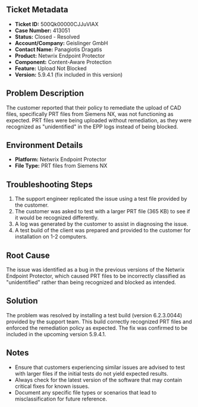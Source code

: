 ## Ticket Metadata
- **Ticket ID:** 500Qk00000CJJuVIAX
- **Case Number:** 413051
- **Status:** Closed - Resolved
- **Account/Company:** Geislinger GmbH
- **Contact Name:** Panagiotis Dragatis
- **Product:** Netwrix Endpoint Protector
- **Component:** Content-Aware Protection
- **Feature:** Upload Not Blocked
- **Version:** 5.9.4.1 (fix included in this version)

## Problem Description
The customer reported that their policy to remediate the upload of CAD files, specifically PRT files from Siemens NX, was not functioning as expected. PRT files were being uploaded without remediation, as they were recognized as "unidentified" in the EPP logs instead of being blocked.

## Environment Details
- **Platform:** Netwrix Endpoint Protector
- **File Type:** PRT files from Siemens NX

## Troubleshooting Steps
1. The support engineer replicated the issue using a test file provided by the customer.
2. The customer was asked to test with a larger PRT file (365 KB) to see if it would be recognized differently.
3. A log was generated by the customer to assist in diagnosing the issue.
4. A test build of the client was prepared and provided to the customer for installation on 1-2 computers.

## Root Cause
The issue was identified as a bug in the previous versions of the Netwrix Endpoint Protector, which caused PRT files to be incorrectly classified as "unidentified" rather than being recognized and blocked as intended.

## Solution
The problem was resolved by installing a test build (version 6.2.3.0044) provided by the support team. This build correctly recognized PRT files and enforced the remediation policy as expected. The fix was confirmed to be included in the upcoming version 5.9.4.1.

## Notes
- Ensure that customers experiencing similar issues are advised to test with larger files if the initial tests do not yield expected results.
- Always check for the latest version of the software that may contain critical fixes for known issues.
- Document any specific file types or scenarios that lead to misclassification for future reference.